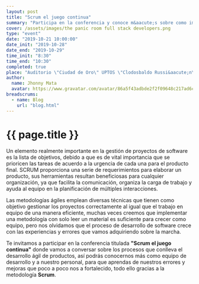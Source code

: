 ```yaml
---
layout: post
title: "Scrum el juego continua"
summary: "Participa en la conferencia y conoce m&aacute;s sobre como implementamos SRCUM en nuestro equipo."
cover: /assets/images/the panic room full stack developers.png
type: "event"
date: "2019-10-21 10:00:00"
date_init: "2019-10-28"
date_end: "2019-10-29"
time_init: "8:30"
time_end: "10:30"
completed: true
place: "Auditorio \"Ciudad de Oro\" UPTOS \"Clodosbaldo Russi&aacute;n\""
author:
  name: Jhonny Mata
  avatar: https://www.gravatar.com/avatar/86a5f43adbde2f2f09648c217ad6cc77
breadscrums:
  - name: Blog
    url: "blog.html"
---
```

# {{ page.title }}

Un elemento realmente importante en la gestión de proyectos de software es la lista de objetivos, debido a que es de vital importancia que se prioricen las tareas de acuerdo a la urgencia de cada una para el producto final. SCRUM proporciona una serie de requerimientos para elaborar un producto, sus herramientas resultan beneficiosas para cualquier organización, ya que facilita la comunicación, organiza la carga de trabajo y ayuda al equipo en la planificación de múltiples interacciones.

Las metodologías ágiles emplean diversas técnicas que tienen como objetivo gestionar los proyectos correctamente al igual que el trabajo en equipo de una manera eficiente, muchas veces creemos que implementar una metodolog&iacute;a con solo leer un material es suficiente para crecer como equipo, pero nos olvidamos que el proceso de desarrollo de software crece con las experiencias y errores que vamos adquiriendo sobre la marcha.

Te invitamos a participar en la conferencia titulada **"Scrum el juego continua"** donde vamos a conversar sobre los procesos que conlleva el desarrollo ágil de productos, as&iacute; podrás conocernos m&aacute;s como equipo de desarrollo y a nuestro personal, para que aprendas de nuestros errores y mejoras que poco a poco nos a fortalecido, todo ello gracias a la metodolog&iacute;a **Scrum**.
